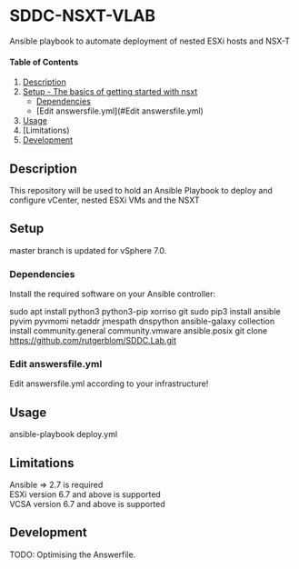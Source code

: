 # SDDC-NSXT-VLAB
Ansible playbook to automate deployment of nested ESXi hosts and NSX-T

#### Table of Contents

1. [Description](#description)
1. [Setup - The basics of getting started with nsxt](#setup)
    * [Dependencies](#Dependencies)
    * [Edit answersfile.yml](#Edit answersfile.yml)
1. [Usage](#usage)
1. [Limitations)
1. [Development](#development)

## Description

This repository will be used to hold an Ansible Playbook to deploy and configure vCenter, nested ESXi VMs and the NSXT

## Setup

master branch is updated for vSphere 7.0.


### Dependencies

Install the required software on your Ansible controller:

sudo apt install python3 python3-pip xorriso git
sudo pip3 install ansible pyvim pyvmomi netaddr jmespath dnspython
ansible-galaxy collection install community.general community.vmware ansible.posix
git clone https://github.com/rutgerblom/SDDC.Lab.git


### Edit answersfile.yml

Edit answersfile.yml according to your infrastructure!

## Usage

ansible-playbook deploy.yml


## Limitations
Ansible => 2.7 is required <br/>
ESXi version 6.7 and above is supported <br/>
VCSA version 6.7 and above is supported <br/>

## Development
TODO: Optimising the Answerfile. 

